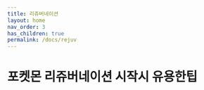 ```yaml
---
title: 리쥬버네이션
layout: home
nav_order: 3
has_children: true
permalink: /docs/rejuv
---
```


# 포켓몬 리쥬버네이션 시작시 유용한팁
